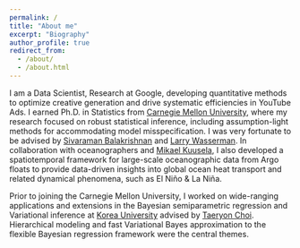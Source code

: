 ```yaml
---
permalink: /
title: "About me"
excerpt: "Biography"
author_profile: true
redirect_from: 
  - /about/
  - /about.html
---
```



I am a Data Scientist, Research at Google, developing quantitative methods to optimize creative generation and drive systematic efficiencies in YouTube Ads. I earned Ph.D. in Statistics from [Carnegie Mellon University](http://www.stat.cmu.edu/), where my research focused on robust statistical inference, including assumption-light methods for accommodating model misspecification. I was very fortunate to be advised by [Sivaraman Balakrishnan](http://www.stat.cmu.edu/~siva/) and [Larry Wasserman](https://www.stat.cmu.edu/~larry/). In collaboration with oceanographers and [Mikael Kuusela](http://www.stat.cmu.edu/~mkuusela/), I also developed a spatiotemporal framework for large-scale oceanographic data from Argo floats to provide data-driven insights into global ocean heat transport and related dynamical phenomena, such as El Niño & La Niña.

<!-- I am a member of the [Statistical Machine Learning Reading](http://statml.cs.cmu.edu/) group and the [Statistical Methods for the Physical Sciences](http://stat.cmu.edu/stamps/) group. -->

Prior to joining the Carnegie Mellon University, I worked on wide-ranging applications and extensions in the Bayesian semiparametric regression and Variational inference at [Korea University](http://korea.edu) advised by [Taeryon Choi](https://sites.google.com/site/trchoi/home). Hierarchical modeling and fast Variational Bayes approximation to the flexible Bayesian regression framework were the central themes.

<!-- 
### Interests
- Robust statistical inference
- Model misspecification
- Statistical learning theory
- Nonparametrics -->